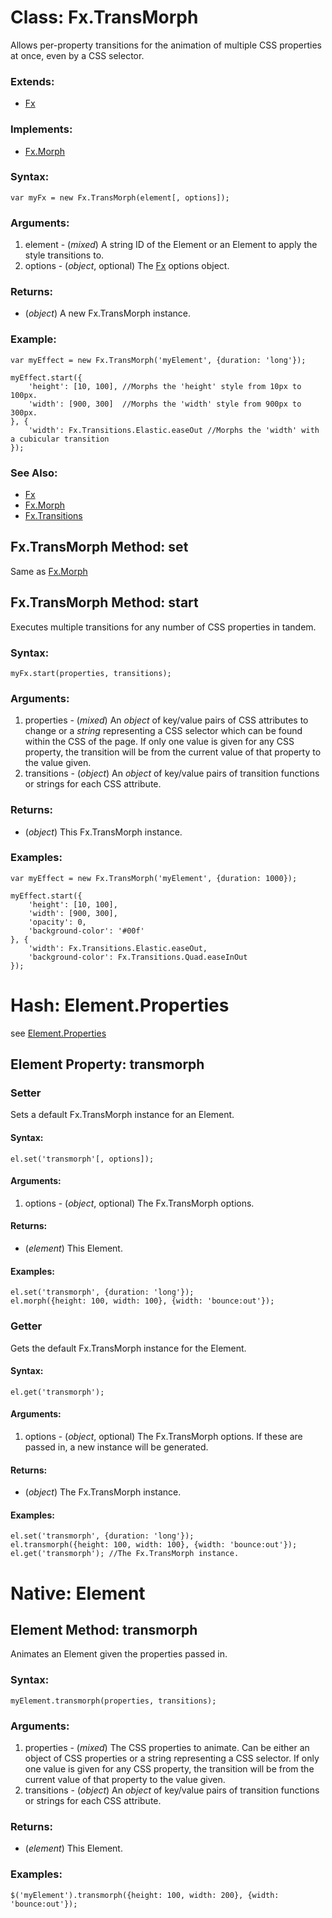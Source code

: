 Class: Fx.TransMorph
====================

Allows per-property transitions for the animation of multiple CSS properties at once, even by a CSS selector.

### Extends:

- [Fx][]

### Implements:

- [Fx.Morph][]

### Syntax:

	var myFx = new Fx.TransMorph(element[, options]);
	
### Arguments:

1. element - (*mixed*) A string ID of the Element or an Element to apply the style transitions to.
2. options - (*object*, optional) The [Fx][] options object.

### Returns:

* (*object*) A new Fx.TransMorph instance.

### Example:

	var myEffect = new Fx.TransMorph('myElement', {duration: 'long'});

	myEffect.start({
		'height': [10, 100], //Morphs the 'height' style from 10px to 100px.
		'width': [900, 300]  //Morphs the 'width' style from 900px to 300px.
	}, {
		'width': Fx.Transitions.Elastic.easeOut //Morphs the 'width' with a cubicular transition
	});

### See Also:

- [Fx][]
- [Fx.Morph][]
- [Fx.Transitions][]



Fx.TransMorph Method: set
-------------------------

Same as [Fx.Morph][]



Fx.TransMorph Method: start
---------------------------

Executes multiple transitions for any number of CSS properties in tandem.

### Syntax:

	myFx.start(properties, transitions);

### Arguments:

1. properties - (*mixed*) An *object* of key/value pairs of CSS attributes to change or a *string* representing a CSS selector which can be found within the CSS of the page. If only one value is given for any CSS property, the transition will be from the current value of that property to the value given.
2. transitions - (*object*) An *object* of key/value pairs of transition functions or strings for each CSS attribute.

### Returns:

* (*object*) This Fx.TransMorph instance.

### Examples:

	var myEffect = new Fx.TransMorph('myElement', {duration: 1000});

	myEffect.start({
		'height': [10, 100],
		'width': [900, 300],
		'opacity': 0,
		'background-color': '#00f'
	}, {
		'width': Fx.Transitions.Elastic.easeOut,
		'background-color': Fx.Transitions.Quad.easeInOut
	});


Hash: Element.Properties
========================

see [Element.Properties](http://mootools.net/docs/core/Element/Element#Element-Properties)

Element Property: transmorph
----------------------------

### Setter

Sets a default Fx.TransMorph instance for an Element.

#### Syntax:

	el.set('transmorph'[, options]);

#### Arguments:

1. options - (*object*, optional) The Fx.TransMorph options.

#### Returns:

* (*element*) This Element.

#### Examples:

	el.set('transmorph', {duration: 'long'});
	el.morph({height: 100, width: 100}, {width: 'bounce:out'});

### Getter

Gets the default Fx.TransMorph instance for the Element.

#### Syntax:

	el.get('transmorph');

#### Arguments:

1. options - (*object*, optional) The Fx.TransMorph options. If these are passed in, a new instance will be generated.

#### Returns:

* (*object*) The Fx.TransMorph instance.

#### Examples:

	el.set('transmorph', {duration: 'long'});
	el.transmorph({height: 100, width: 100}, {width: 'bounce:out'});
	el.get('transmorph'); //The Fx.TransMorph instance.



Native: Element
===============

Element Method: transmorph
--------------------------

Animates an Element given the properties passed in.

### Syntax:

	myElement.transmorph(properties, transitions);

### Arguments:

1. properties - (*mixed*) The CSS properties to animate. Can be either an object of CSS properties or a string representing a CSS selector.  If only one value is given for any CSS property, the transition will be from the current value of that property to the value given.
2. transitions - (*object*) An *object* of key/value pairs of transition functions or strings for each CSS attribute.

### Returns:

* (*element*) This Element.

### Examples:

	$('myElement').transmorph({height: 100, width: 200}, {width: 'bounce:out'});




[Fx]: http://mootools.net/docs/core/Fx/Fx
[Fx.Morph]: http://mootools.net/docs/core/Fx/Fx.Morph
[Fx.Transitions]: http://mootools.net/docs/core/Fx/Fx.Transitions
